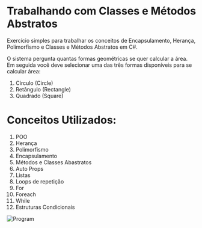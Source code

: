 # Trabalhando com Classes e Métodos Abstratos

Exercício simples para trabalhar os conceitos de Encapsulamento, Herança, Polimorfismo e Classes e Métodos Abstratos em C#.

O sistema pergunta quantas formas geométricas se quer calcular a área. Em seguida você deve selecionar uma das três formas disponíveis para se calcular área:
<ol>
	<li>Círculo (Circle)</li>
	<li>Retângulo (Rectangle)</li>
	<li>Quadrado (Square)</li>
</ol>

# Conceitos Utilizados:

<ol>
	<li>POO</li>
	<li>Herança</li>
	<li>Polimorfismo</li>
	<li>Encapsulamento</li>
    <li>Métodos e Classes Abastratos</li>
	<li>Auto Props</li>
	<li>Listas</li>
	<li>Loops de repetição
		<li>For</li>
		<li>Foreach</li>
		<li>While</li>
	</li>
	<li>Estruturas Condicionais</li>
</ol>

![Program](https://user-images.githubusercontent.com/35302072/154780218-850fcc3b-47eb-44eb-b5ff-a14c472d551a.PNG)
